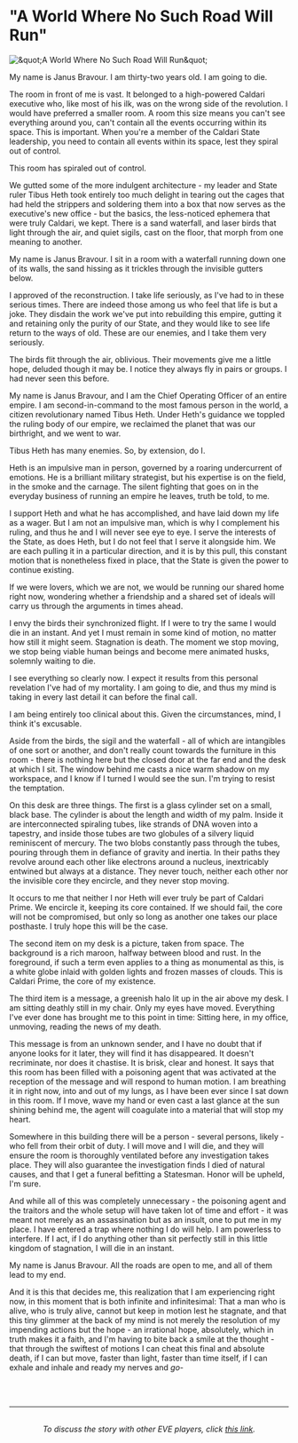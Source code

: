 # "A World Where No Such Road Will Run"

![&amp;quot;A World Where No Such Road Will Run&amp;quot;](images/nosuchroad.jpg)

<p>

</p>
<p>My name is Janus Bravour. I am thirty-two years old. I 
am going to die.</p>
<p>The room in front of me is vast. It belonged to a 
high-powered Caldari executive who, like most of his ilk, was on the wrong side 
of the revolution. I would have preferred a smaller room. A room this size means 
you can't see everything around you, can't contain all the events occurring 
within its space. This is important. When you're a member of the Caldari State 
leadership, you need to contain all events within its space, lest they spiral 
out of control.</p>
This room has spiraled out of control.

<p>We gutted some of the more indulgent architecture - my 
leader and State ruler Tibus Heth took entirely too much delight in tearing out 
the cages that had held the strippers and soldering them into a box that now 
serves as the executive's new office - but the basics, the less-noticed ephemera 
that were truly Caldari, we kept. There is a sand waterfall, and laser birds 
that light through the air, and quiet sigils, cast on the floor, that morph from 
one meaning to another.</p>
<p>My name is Janus Bravour. I sit in a room with a 
waterfall running down one of its walls, the sand hissing as it trickles through 
the invisible gutters below.</p>
<p>I approved of the reconstruction. I take life 
seriously, as I've had to in these serious times. There are indeed those among 
us who feel that life is but a joke. They disdain the work we've put into 
rebuilding this empire, gutting it and retaining only the purity of our State, 
and they would like to see life return to the ways of old. These are our 
enemies, and I take them very seriously.</p>
<p>The birds flit through the air, oblivious. Their 
movements give me a little hope, deluded though it may be. I notice they always 
fly in pairs or groups. I had never seen this before.</p>
<p>My name is Janus Bravour, and I am the Chief Operating 
Officer of an entire empire. I am second-in-command to the most famous person in 
the world, a citizen revolutionary named Tibus Heth. Under Heth's guidance we 
toppled the ruling body of our empire, we reclaimed the planet that was our 
birthright, and we went to war.</p>
Tibus Heth has many enemies. So, by extension, do I.

<p>Heth is an impulsive man in person, governed by a 
roaring undercurrent of emotions. He is a brilliant military strategist, but his 
expertise is on the field, in the smoke and the carnage. The silent fighting 
that goes on in the everyday business of running an empire he leaves, truth be 
told, to me.</p>
<p>I support Heth and what he has accomplished, and have 
laid down my life as a wager. But I am not an impulsive man, which is why I 
complement his ruling, and thus he and I will never see eye to eye. I serve the 
interests of the State, as does Heth, but I do not feel that I serve it 
alongside him. We are each pulling it in a particular direction, and it is by 
this pull, this constant motion that is nonetheless fixed in place, that the 
State is given the power to continue existing.</p>
<p>If we were lovers, which we are not, we would be 
running our shared home right now, wondering whether a friendship and a shared 
set of ideals will carry us through the arguments in times ahead.</p>
<p>I envy the birds their synchronized flight. If I were 
to try the same I would die in an instant. And yet I must remain in some kind of 
motion, no matter how still it might seem. Stagnation is death. The moment we 
stop moving, we stop being viable human beings and become mere animated husks, 
solemnly waiting to die.</p>
<p>I see everything so clearly now. I expect it results 
from this personal revelation I've had of my mortality. I am going to die, and 
thus my mind is taking in every last detail it can before the final call.</p>
<p>I am being entirely too clinical about this. Given the 
circumstances, mind, I think it's excusable.</p>
<p>Aside from the birds, the sigil and the waterfall - 
all of which are intangibles of one sort or another, and don't really count 
towards the furniture in this room - there is nothing here but the closed door 
at the far end and the desk at which I sit. The window behind me casts a nice 
warm shadow on my workspace, and I know if I turned I would see the sun. I'm 
trying to resist the temptation.</p>
<p>On this desk are three things. The first is a glass 
cylinder set on a small, black base. The cylinder is about the length and width 
of my palm. Inside it are interconnected spiraling tubes, like strands of DNA 
woven into a tapestry, and inside those tubes are two globules of a silvery 
liquid reminiscent of mercury. The two blobs constantly pass through the tubes, 
pouring through them in defiance of gravity and inertia. In their paths they 
revolve around each other like electrons around a nucleus, inextricably entwined 
but always at a distance. They never touch, neither each other nor the invisible 
core they encircle, and they never stop moving.</p>
<p>It occurs to me that neither I nor Heth will ever 
truly be part of Caldari Prime. We encircle it, keeping its core contained. If 
we should fail, the core will not be compromised, but only so long as another 
one takes our place posthaste. I truly hope this will be the case.</p>
<p>The second item on my desk is a picture, taken from 
space. The background is a rich maroon, halfway between blood and rust. In the 
foreground, if such a term even applies to a thing as monumental as this, is a 
white globe inlaid with golden lights and frozen masses of clouds. This is 
Caldari Prime, the core of my existence.</p>
<p>The third item is a message, a greenish halo lit up in 
the air above my desk. I am sitting deathly still in my chair. Only my eyes have 
moved. Everything I've ever done has brought me to this point in time: Sitting 
here, in my office, unmoving, reading the news of my death.</p>
<p>This message is from an unknown sender, and I have no 
doubt that if anyone looks for it later, they will find it has disappeared. It 
doesn't recriminate, nor does it chastise. It is brisk, clear and honest. It 
says that this room has been filled with a poisoning agent that was activated at 
the reception of the message and will respond to human motion. I am breathing it 
in right now, into and out of my lungs, as I have been ever since I sat down in 
this room. If I move, wave my hand or even cast a last glance at the sun shining 
behind me, the agent will coagulate into a material that will stop my heart.</p>
<p>Somewhere in this building there will be a person - 
several persons, likely - who fell from their orbit of duty. I will move and I 
will die, and they will ensure the room is thoroughly ventilated before any 
investigation takes place. They will also guarantee the investigation finds I 
died of natural causes, and that I get a funeral befitting a Statesman. Honor 
will be upheld, I'm sure.</p>
<p>And while all of this was completely unnecessary - the 
poisoning agent and the traitors and the whole setup will have taken lot of time 
and effort - it was meant not merely as an assassination but as an insult, one 
to put me in my place. I have entered a trap where nothing I do will help. I am 
powerless to interfere. If I act, if I do anything other than sit perfectly 
still in this little kingdom of stagnation, I will die in an instant.</p>
<p>My name is Janus Bravour. All the roads are open to 
me, and all of them lead to my end.</p>
<p>And it is this that decides me, this realization that 
I am experiencing right now, in this moment that is both infinite and 
infinitesimal: That a man who is alive, who is truly alive, cannot but keep in 
motion lest he stagnate, and that this tiny glimmer at the back of my mind is 
not merely the resolution of my impending actions but the hope - an irrational 
hope, absolutely, which in truth makes it a faith, and I'm having to bite back a 
smile at the thought - that through the swiftest of motions I can cheat this 
final and absolute death, if I can but move, faster than light, faster than time 
itself, if I can exhale and inhale and ready my nerves and <i>go</i>-</p>




<br><br>

<hr>
<p align="CENTER"><br>
<i>To discuss the story with other EVE players, click <a href="http://myeve.eve-online.com/ingameboard.asp?a=topic&amp;threadID=874443">this link</a>.</i>
</p>   

 

                            
                        
